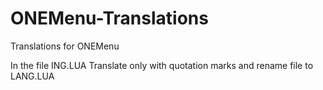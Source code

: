 # ONEMenu-Translations
Translations for ONEMenu

In the file ING.LUA
Translate only with quotation marks and rename file to LANG.LUA
